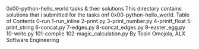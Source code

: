 0x00-python-hello_world tasks & their solutions This directory contains solutions that i submitted for the tasks onf 
0x00-python-hello_world. Table of Contents 0-run 1-run_inline 2-print.py 3-print_number.py 4-printf_float 5-print_string 6-concat.py 
7-edges.py 8-concat_edges.py 9-easter_egg.py 10-write.py 101-compile 102-magic_calculation.py
By Tosin Omojola, ALX Software Engineering
